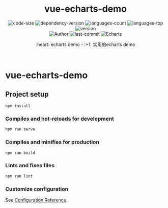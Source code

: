 <div align="center">
  <h1>vue-echarts-demo</h1>
  
  <div>
    <img src="https://img.shields.io/github/languages/code-size/Ritusan/vue-echarts-demo" alt="code-size" />
    <img src="https://img.shields.io/github/package-json/dependency-version/Ritusan/vue-echarts-demo/vue?color=brightgreen" alt="dependency-version" />
    <img src="https://img.shields.io/github/languages/count/Ritusan/vue-echarts-demo" alt="languages-count" />
    <img src="https://img.shields.io/github/languages/top/Ritusan/vue-echarts-demo?color=yellow" alt="languages-top" />
    <img src="https://img.shields.io/github/package-json/v/Ritusan/vue-echarts-demo" alt="version" />
  </div>
  <div>
    <img src="https://img.shields.io/badge/Author-Ritusan-blueviolet" alt="Author" />
    <img src="https://img.shields.io/github/last-commit/Ritusan/vue-echarts-demo" alt="last-commit" />
    <img src="https://img.shields.io/badge/-Echarts-%23e66563" alt="Echarts" />
  </div>
  
  <p>:heart: echarts demo - :+1: 实用的echarts demo</p>
  <p><i></i></p>
</div>

<br />

# vue-echarts-demo

## Project setup
```
npm install
```

### Compiles and hot-reloads for development
```
npm run serve
```

### Compiles and minifies for production
```
npm run build
```

### Lints and fixes files
```
npm run lint
```

### Customize configuration
See [Configuration Reference](https://cli.vuejs.org/config/).
